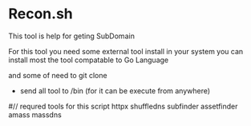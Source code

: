 # Recon.sh
This tool is help for geting SubDomain

For this tool you need some external tool install in your system you can install most the tool compatable to Go Language

and some of need to git clone


* send all tool to /bin (for it can be execute from anywhere)

#// requred tools for this script
httpx
shuffledns
subfinder
assetfinder
amass
massdns
